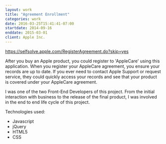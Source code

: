 ```yaml
---
layout: work
title: "Agreement Enrollment"
categories: work
date: 2016-03-25T15:41:41-07:00
startdate: 2014-09-16
enddate: 2015-03-01
client: Apple Inc.
---
```


<https://selfsolve.apple.com/RegisterAgreement.do?skip=yes>

After you buy an Apple product, you could register to 'AppleCare' using this application. When you register your AppleCare agreement, you ensure your records are up to date. If you ever need to contact Apple Support or request service, they could quickly access your records and see that your product is covered under your AppleCare agreement.

<!--more-->

I was one of the two Front-End Developers of this project. From the initial interaction with business to the release of the final product, I was involved in the end to end life cycle of this project.

Technologies used:

-   Javascript
-   jQuery
-   HTML5
-   CSS
